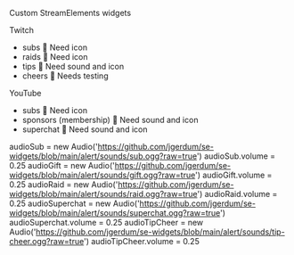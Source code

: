 Custom StreamElements widgets

Twitch
- subs 🚧 Need icon
- raids 🚧 Need icon
- tips 🚧 Need sound and icon
- cheers 🚧 Needs testing

YouTube
- subs 🚧 Need icon
- sponsors (membership) 🚧 Need sound and icon
- superchat 🚧 Need sound and icon



audioSub = new Audio('https://github.com/jgerdum/se-widgets/blob/main/alert/sounds/sub.ogg?raw=true')
audioSub.volume = 0.25
audioGift = new Audio('https://github.com/jgerdum/se-widgets/blob/main/alert/sounds/gift.ogg?raw=true')
audioGift.volume = 0.25
audioRaid = new Audio('https://github.com/jgerdum/se-widgets/blob/main/alert/sounds/raid.ogg?raw=true')
audioRaid.volume = 0.25
audioSuperchat = new Audio('https://github.com/jgerdum/se-widgets/blob/main/alert/sounds/superchat.ogg?raw=true')
audioSuperchat.volume = 0.25
audioTipCheer = new Audio('https://github.com/jgerdum/se-widgets/blob/main/alert/sounds/tip-cheer.ogg?raw=true')
audioTipCheer.volume = 0.25